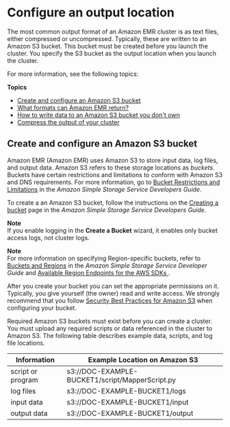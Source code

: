 # Configure an output location<a name="emr-plan-output"></a>

 The most common output format of an Amazon EMR cluster is as text files, either compressed or uncompressed\. Typically, these are written to an Amazon S3 bucket\. This bucket must be created before you launch the cluster\. You specify the S3 bucket as the output location when you launch the cluster\. 

For more information, see the following topics:

**Topics**
+ [Create and configure an Amazon S3 bucket](#create-s3-bucket-output)
+ [What formats can Amazon EMR return?](emr-plan-output-formats.md)
+ [How to write data to an Amazon S3 bucket you don't own](emr-s3-acls.md)
+ [Compress the output of your cluster](emr-plan-output-compression.md)

## Create and configure an Amazon S3 bucket<a name="create-s3-bucket-output"></a>

Amazon EMR \(Amazon EMR\) uses Amazon S3 to store input data, log files, and output data\. Amazon S3 refers to these storage locations as *buckets*\. Buckets have certain restrictions and limitations to conform with Amazon S3 and DNS requirements\. For more information, go to [Bucket Restrictions and Limitations](https://docs.aws.amazon.com/AmazonS3/latest/userguide/BucketRestrictions.html) in the *Amazon Simple Storage Service Developers Guide*\.

To create a an Amazon S3 bucket, follow the instructions on the [Creating a bucket](https://docs.aws.amazon.com/AmazonS3/latest/userguide/create-bucket-overview.html) page in the *Amazon Simple Storage Service Developers Guide*\.

**Note**  
 If you enable logging in the **Create a Bucket** wizard, it enables only bucket access logs, not cluster logs\. 

**Note**  
For more information on specifying Region\-specific buckets, refer to [Buckets and Regions](https://docs.aws.amazon.com/AmazonS3/latest/dev/LocationSelection.html) in the *Amazon Simple Storage Service Developer Guide* and [ Available Region Endpoints for the AWS SDKs ](https://aws.amazon.com/articles/available-region-endpoints-for-the-aws-sdks/)\.

 After you create your bucket you can set the appropriate permissions on it\. Typically, you give yourself \(the owner\) read and write access\. We strongly recommend that you follow [Security Best Practices for Amazon S3](https://docs.aws.amazon.com/AmazonS3/latest/userguide/security-best-practices.html) when configuring your bucket\. 

 Required Amazon S3 buckets must exist before you can create a cluster\. You must upload any required scripts or data referenced in the cluster to Amazon S3\. The following table describes example data, scripts, and log file locations\. 


| Information | Example Location on Amazon S3 | 
| --- | --- | 
| script or program |  s3://DOC\-EXAMPLE\-BUCKET1/script/MapperScript\.py  | 
| log files |  s3://DOC\-EXAMPLE\-BUCKET1/logs  | 
| input data |  s3://DOC\-EXAMPLE\-BUCKET1/input  | 
| output data |  s3://DOC\-EXAMPLE\-BUCKET1/output  | 